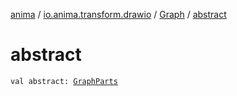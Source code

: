 [anima](../../index.md) / [io.anima.transform.drawio](../index.md) / [Graph](index.md) / [abstract](./abstract.md)

# abstract

`val abstract: `[`GraphParts`](../-graph-parts/index.md)